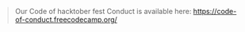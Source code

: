 
> Our Code of hacktober fest Conduct is available here: <https://code-of-conduct.freecodecamp.org/>
